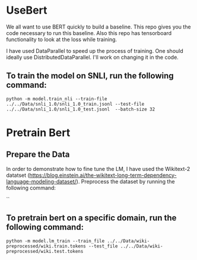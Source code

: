 # UseBert

We all want to use BERT quickly to build a baseline. This repo gives you the code necessary to run this baseline. Also this repo has tensorboard functionality to look at the loss while training.

I have used DataParallel to speed up the process of training. One should ideally use DistributedDataParallel. I'll work on changing it in the code.

## To train the model on SNLI, run the following command:
`python -m model.train_nli --train-file ../../Data/snli_1.0/snli_1.0_train.jsonl --test-file ../../Data/snli_1.0/snli_1.0_test.jsonl  --batch-size 32`

# Pretrain Bert

## Prepare the Data

In order to demonstrate how to fine tune the LM, I have used the Wikitext-2 datatset (https://blog.einstein.ai/the-wikitext-long-term-dependency-language-modeling-dataset/). Preprocess the dataset by running the following command:

``

## To pretrain bert on a specific domain, run the following command:
`python -m model.lm_train --train_file ../../Data/wiki-preprocessed/wiki.train.tokens --test_file ../../Data/wiki-preprocessed/wiki.test.tokens`
